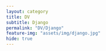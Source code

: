 ```yaml
---
layout: category
title: DV
subtitle: Django
permalink: "DV/Django"
feature-img: "assets/img/django.jpg"
hide: true
---
```


